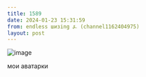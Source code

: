 ```yaml
---
title: 1589
date: 2024-01-23 15:31:59
from: endless шизing ⍼ (channel1162404975)
layout: post
---
```


![image](photos/photo_222@23-01-2024_15-31-59.jpg)

мои аватарки
